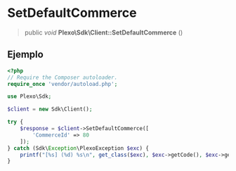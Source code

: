 # SetDefaultCommerce

> public *void* **Plexo\\Sdk\\Client::SetDefaultCommerce** ()

## Ejemplo

```php
<?php
// Require the Composer autoloader.
require_once 'vendor/autoload.php';

use Plexo\Sdk;

$client = new Sdk\Client();

try {
    $response = $client->SetDefaultCommerce([
        'CommerceId' => 80
    ]);
} catch (Sdk\Exception\PlexoException $exc) {
    printf("[%s] (%d) %s\n", get_class($exc), $exc->getCode(), $exc->getMessage());
}

```
